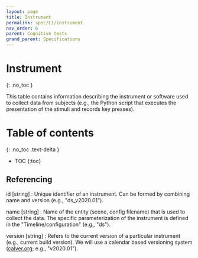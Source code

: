 ```yaml
---
layout: page
title: Instrument
permalink: spec/L1/instrument
nav_order: 6
parent: Cognitive tests
grand_parent: Specifications
---
```


# <i class="fa fa-table"></i> Instrument
{: .no_toc }

This table contains information describing the instrument or software used to collect data from subjects (e.g., the Python script that executes the presentation of the stimuli and records key presses).


# Table of contents
{: .no_toc .text-delta }
- TOC
{:toc}


## Referencing

id [string]
: Unique identifier of an instrument. Can be formed by combining name and version (e.g., "ds_v2020.01").


name [string]
: Name of the entity (scene, config filename) that is used to collect the data. The specific parameterization of the instrument is defined in the "Timeline/configuration" (e.g., "ds").


version [string]
: Refers to the current version of a particular instrument (e.g., current build version). We will use a calendar based versioning system ([calver.org](https://calver.org/); e.g., "v2020.01").
